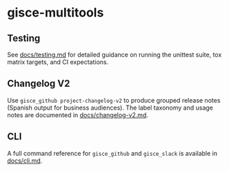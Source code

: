# gisce-multitools

## Testing

See [docs/testing.md](docs/testing.md) for detailed guidance on running the unittest suite, tox matrix targets, and CI expectations.

## Changelog V2

Use `gisce_github project-changelog-v2` to produce grouped release notes (Spanish output for business audiences). The label taxonomy and usage notes are documented in [docs/changelog-v2.md](docs/changelog-v2.md).

## CLI

A full command reference for `gisce_github` and `gisce_slack` is available in [docs/cli.md](docs/cli.md).
